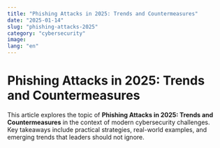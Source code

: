 ```yaml
---
title: "Phishing Attacks in 2025: Trends and Countermeasures"
date: "2025-01-14"
slug: "phishing-attacks-2025"
category: "cybersecurity"
image:
lang: "en"
---
```


# Phishing Attacks in 2025: Trends and Countermeasures

This article explores the topic of **Phishing Attacks in 2025: Trends and Countermeasures** in the context of modern cybersecurity challenges.  
Key takeaways include practical strategies, real-world examples, and emerging trends that leaders should not ignore.
